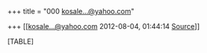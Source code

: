 +++
title = "000 kosale...@yahoo.com"

+++
[[kosale...@yahoo.com	2012-08-04, 01:44:14 [Source](https://groups.google.com/g/bvparishat/c/wlSG8abtIy0)]]



[TABLE]

